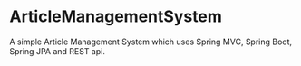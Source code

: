 # ArticleManagementSystem
A simple Article Management System which uses Spring MVC, Spring Boot, Spring JPA and REST api.
